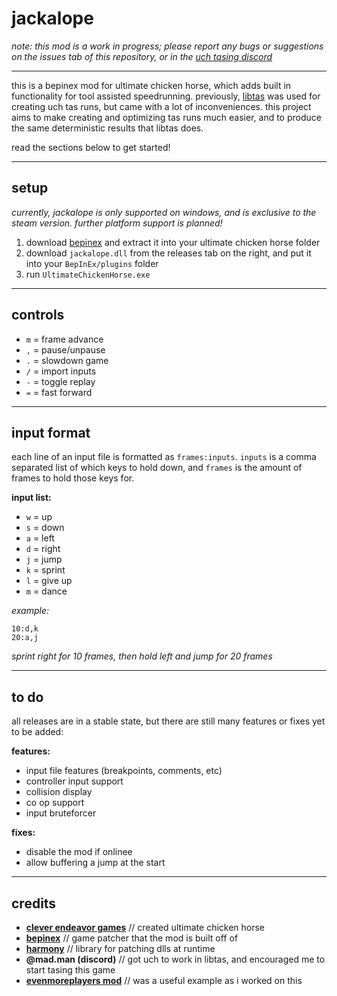 # jackalope

*note: this mod is a work in progress; please report any bugs or suggestions on the issues tab of this repository, or in the [uch tasing discord](https://discord.gg/5SFJPZ5Bwe)*

---

this is a bepinex mod for ultimate chicken horse, which adds built in functionality for tool assisted speedrunning. previously, [libtas](https://github.com/clementgallet/libTAS) was used for creating uch tas runs, but came with a lot of inconveniences. this project aims to make creating and optimizing tas runs much easier, and to produce the same deterministic results that libtas does.

read the sections below to get started!

---

## setup

*currently, jackalope is only supported on windows, and is exclusive to the steam version. further platform support is planned!*

1. download [bepinex](https://docs.bepinex.dev/articles/user_guide/installation/index.html) and extract it into your ultimate chicken horse folder
2. download `jackalope.dll` from the releases tab on the right, and put it into your `BepInEx/plugins` folder
3. run `UltimateChickenHorse.exe`

---

## controls

- `m` = frame advance
- `,` = pause/unpause
- `.` = slowdown game
- `/` = import inputs
- `-` = toggle replay
- `=` = fast forward

---

## input format

each line of an input file is formatted as `frames:inputs`. `inputs` is a comma separated list of which keys to hold down, and `frames` is the amount of frames to hold those keys for.

**input list:**
- `w` = up
- `s` = down
- `a` = left
- `d` = right
- `j` = jump
- `k` = sprint
- `l` = give up
- `m` = dance

*example:*
```
10:d,k
20:a,j
```
*sprint right for 10 frames, then hold left and jump for 20 frames*

---

## to do

all releases are in a stable state, but there are still many features or fixes yet to be added:

**features:**
- input file features (breakpoints, comments, etc)
- controller input support
- collision display
- co op support
- input bruteforcer

**fixes:**
- disable the mod if onlinee
- allow buffering a jump at the start

---

## credits

- **[clever endeavor games](https://www.cleverendeavourgames.com/)** // created ultimate chicken horse
- **[bepinex](https://github.com/BepInEx/BepInEx)** // game patcher that the mod is built off of
- **[harmony](https://github.com/pardeike/Harmony)** // library for patching dlls at runtime
- **@mad.man (discord)** // got uch to work in libtas, and encouraged me to start tasing this game
- **[evenmoreplayers mod](https://github.com/batram/UCH-EvenMorePlayers)** // was a useful example as i worked on this